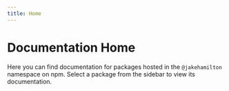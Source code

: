 ```yaml
---
title: Home
---
```


# Documentation Home

Here you can find documentation for packages hosted in the `@jakehamilton` namespace
on npm. Select a package from the sidebar to view its documentation.
